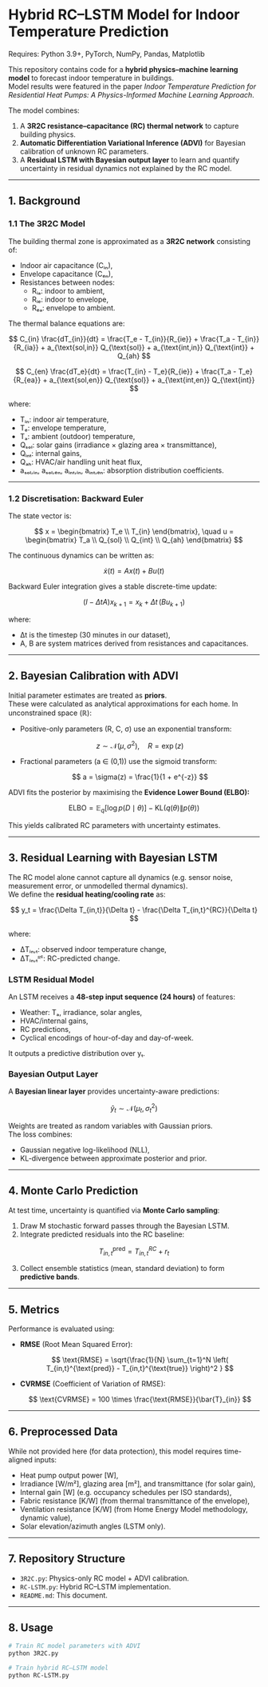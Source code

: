 # Hybrid RC–LSTM Model for Indoor Temperature Prediction
Requires: Python 3.9+, PyTorch, NumPy, Pandas, Matplotlib

This repository contains code for a **hybrid physics–machine learning model** to forecast indoor temperature in buildings.  
Model results were featured in the paper *Indoor Temperature Prediction for Residential Heat Pumps: A Physics-Informed Machine Learning Approach*.

The model combines:
1. A **3R2C resistance–capacitance (RC) thermal network** to capture building physics.
2. **Automatic Differentiation Variational Inference (ADVI)** for Bayesian calibration of unknown RC parameters.
3. A **Residual LSTM with Bayesian output layer** to learn and quantify uncertainty in residual dynamics not explained by the RC model.

---

## 1. Background

### 1.1 The 3R2C Model

The building thermal zone is approximated as a **3R2C network** consisting of:
- Indoor air capacitance (Cᵢₙ),
- Envelope capacitance (Cₑₙ),
- Resistances between nodes:
  - Rᵢₐ: indoor to ambient,
  - Rᵢₑ: indoor to envelope,
  - Rₑₐ: envelope to ambient.

The thermal balance equations are:

$$
C_{in} \frac{dT_{in}}{dt} =
\frac{T_e - T_{in}}{R_{ie}} +
\frac{T_a - T_{in}}{R_{ia}} +
a_{\text{sol,in}} Q_{\text{sol}} +
a_{\text{int,in}} Q_{\text{int}} +
Q_{ah}
$$

$$
C_{en} \frac{dT_e}{dt} =
\frac{T_{in} - T_e}{R_{ie}} +
\frac{T_a - T_e}{R_{ea}} +
a_{\text{sol,en}} Q_{\text{sol}} +
a_{\text{int,en}} Q_{\text{int}}
$$

where:
- Tᵢₙ: indoor air temperature,
- Tₑ: envelope temperature,
- Tₐ: ambient (outdoor) temperature,
- Qₛₒₗ: solar gains (irradiance × glazing area × transmittance),
- Qᵢₙₜ: internal gains,
- Qₐₕ: HVAC/air handling unit heat flux,
- aₛₒₗ,ᵢₙ, aₛₒₗ,ₑₙ, aᵢₙₜ,ᵢₙ, aᵢₙₜ,ₑₙ: absorption distribution coefficients.

---

### 1.2 Discretisation: Backward Euler

The state vector is:

$$
x =
\begin{bmatrix}
T_e \\
T_{in}
\end{bmatrix},
\quad
u =
\begin{bmatrix}
T_a \\
Q_{sol} \\
Q_{int} \\
Q_{ah}
\end{bmatrix}
$$

The continuous dynamics can be written as:

$$
\dot{x}(t) = A x(t) + B u(t)
$$

Backward Euler integration gives a stable discrete-time update:

$$
(I - \Delta t A) x_{k+1} = x_k + \Delta t \, (B u_{k+1})
$$

where:
- Δt is the timestep (30 minutes in our dataset),
- A, B are system matrices derived from resistances and capacitances.

---

## 2. Bayesian Calibration with ADVI

Initial parameter estimates are treated as **priors**.  
These were calculated as analytical approximations for each home.
In unconstrained space (ℝ):

- Positive-only parameters (R, C, σ) use an exponential transform:

  $$
  z \sim \mathcal{N}(\mu, \sigma^2), \quad R = \exp(z)
  $$

- Fractional parameters (a ∈ (0,1)) use the sigmoid transform:
  
  $$
  a = \sigma(z) = \frac{1}{1 + e^{-z}}
  $$

ADVI fits the posterior by maximising the **Evidence Lower Bound (ELBO):**

  $$
  \text{ELBO} = \mathbb{E}_q[\log p(D \mid \theta)] - \text{KL}(q(\theta) \| p(\theta))
  $$

This yields calibrated RC parameters with uncertainty estimates.

---

## 3. Residual Learning with Bayesian LSTM

The RC model alone cannot capture all dynamics (e.g. sensor noise, measurement error, or unmodelled thermal dynamics).  
We define the **residual heating/cooling rate** as:

  $$
  y_t = \frac{\Delta T_{in,t}}{\Delta t} - \frac{\Delta T_{in,t}^{RC}}{\Delta t}
  $$

where:
- ΔTᵢₙ,ₜ: observed indoor temperature change,
- ΔTᵢₙ,ₜᴿᶜ: RC-predicted change.

### LSTM Residual Model

An LSTM receives a **48-step input sequence (24 hours)** of features:
- Weather: Tₐ, irradiance, solar angles,
- HVAC/internal gains,
- RC predictions,
- Cyclical encodings of hour-of-day and day-of-week.

It outputs a predictive distribution over yₜ.

### Bayesian Output Layer

A **Bayesian linear layer** provides uncertainty-aware predictions:

$$
\hat{y}_t \sim \mathcal{N}(\mu_t, \sigma_t^2)
$$

Weights are treated as random variables with Gaussian priors.  
The loss combines:
- Gaussian negative log-likelihood (NLL),
- KL-divergence between approximate posterior and prior.

---

## 4. Monte Carlo Prediction

At test time, uncertainty is quantified via **Monte Carlo sampling**:
1. Draw M stochastic forward passes through the Bayesian LSTM.
2. Integrate predicted residuals into the RC baseline:

$$
T_{in,t}^{\text{pred}} = T_{in,t}^{RC} + r_t
$$

3. Collect ensemble statistics (mean, standard deviation) to form **predictive bands**.

---

## 5. Metrics

Performance is evaluated using:
- **RMSE** (Root Mean Squared Error):
  
  $$
  \text{RMSE} = \sqrt{\frac{1}{N} \sum_{t=1}^N \left( T_{in,t}^{\text{pred}} - T_{in,t}^{\text{true}} \right)^2 }
  $$

- **CVRMSE** (Coefficient of Variation of RMSE):
  
  $$
  \text{CVRMSE} = 100 \times \frac{\text{RMSE}}{\bar{T}_{in}}
  $$

---

## 6. Preprocessed Data

While not provided here (for data protection), this model requires time-aligned inputs:
- Heat pump output power [W],
- Irradiance [W/m²], glazing area [m²], and transmittance (for solar gain),
- Internal gain [W] (e.g. occupancy schedules per ISO standards),
- Fabric resistance [K/W] (from thermal transmittance of the envelope),
- Ventilation resistance [K/W] (from Home Energy Model methodology, dynamic value),
- Solar elevation/azimuth angles (LSTM only).

---

## 7. Repository Structure

- `3R2C.py`: Physics-only RC model + ADVI calibration.
- `RC-LSTM.py`: Hybrid RC–LSTM implementation.
- `README.md`: This document.

---

## 8. Usage

```bash
# Train RC model parameters with ADVI
python 3R2C.py

# Train hybrid RC–LSTM model
python RC-LSTM.py
